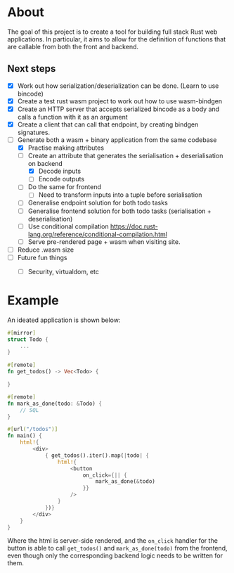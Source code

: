 # About

The goal of this project is to create a tool for building full stack Rust web applications.
In particular, it aims to allow for the definition of functions that are callable
from both the front and backend.

## Next steps

- [x] Work out how serialization/deserialization can be done. (Learn to use bincode)
- [x] Create a test rust wasm project to work out how to use wasm-bindgen
- [x] Create an HTTP server that accepts serialized bincode as a body and calls a function with it as an argument
- [x] Create a client that can call that endpoint, by creating bindgen signatures.
- [ ] Generate both a wasm + binary application from the same codebase
  - [x] Practise making attributes
  - [ ] Create an attribute that generates the serialisation + deserialisation on backend
    - [x] Decode inputs
    - [ ] Encode outputs
  - [ ] Do the same for frontend
    - [ ] Need to transform inputs into a tuple before serialisation
  - [ ] Generalise endpoint solution for both todo tasks
  - [ ] Generalise frontend solution for both todo tasks (serialisation + deserialisation)
  - [ ] Use conditional compilation https://doc.rust-lang.org/reference/conditional-compilation.html
  - [ ] Serve pre-rendered page + wasm when visiting site.
- [ ] Reduce .wasm size
- [ ] Future fun things
  - [ ] Security, virtualdom, etc


# Example

An ideated application is shown below:

```rust
#[mirror]
struct Todo {
    ...
}

#[remote]
fn get_todos() -> Vec<Todo> {

}

#[remote]
fn mark_as_done(todo: &Todo) {
    // SQL
}

#[url("/todos")]
fn main() {
    html!{
        <div>
            { get_todos().iter().map(|todo| {
                html!{
                    <button
                        on_click={|| {
                            mark_as_done(&todo)
                        }}
                    />
                }
            })}
        </div>
    }
}
```

Where the html is server-side rendered, and the `on_click` handler for the button is able to call `get_todos()` and `mark_as_done(todo)` from the frontend, even though only the corresponding backend logic needs to be written for them.